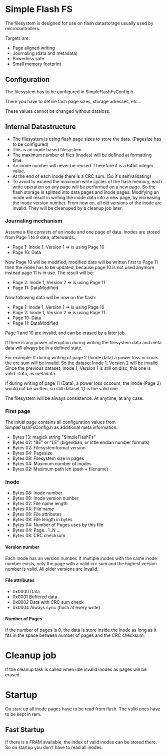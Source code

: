 # Simple Flash FS

The filesystem is designed for use on flash datastorage usually used by microcontrollers.

Targets are:
* Page aligned writing
* Journaling (data and metadata)
* Powerloss safe
* Small memory footprint

## Configuration

The filesystem has to be configured in SimpleFlashFsConfig.h.

There you have to define fash page sizes, storage adresses, etc...

These values cannot be changed without dataloss.

## Internal Datastructure

* The filesystem is using flash page sizes to store the data. (Pagesize has to be configured)
* This is an inode based filesystem.
* The maximum number of files (inodes) will be defined at formatting time.
* An inode number will never be reused. Therefore it is a 64bit integer value.
* At the end of each inode there is a CRC sum. (So it's selfvalidating)
* To avoid to exceed the maximum write cycles of the flash memory, each write operation on any page 
  will be performed on a new page. So the flash storage is splitted into data pages and inode pages.
  Modifying an inode will result in writing the inode data into a new page, by increasing the inode version number.
  From now on, all old versions of the inode are invalid. They will be cleanuped by a cleanup job later.
  
  
### Journaling mechanism

Assume a file consists of an inode and one page of data.
Inodes are stored from Page 1 to 9 data, afterwards.

* Page 1: Inode 1, Version 1 => is using Page 10
* Page 10: Data

Now Page 10 will be modified, modified data will be written first to Page 11 
then the inode has to be updated, because page 10 is not used anymore instead
page 11 is in use. The result will be: 

* Page 2: Inode 1, Version 2 => is using Page 11
* Page 11: DataModified

Now following data will be now on the flash:

* Page 1: Inode 1, Version 1 => is using Page 10 
* Page 2: Inode 1, Version 2 => is using Page 11
* Page 10: Data
* Page 11: DataModified

Page 1 and 10 are invalid, and can be erased by a later job.

If there is any power interuption during writing the filesystem
data and meta data will always be in a defined state.

For example: If during writing of page 2 (Inode data) a power loss occours
the crc sum will be invalid. So the dataset Inode 1, Version 2 will be invalid.
Since the previous dataset, Inode 1, Version 1 is still on disc, this one 
is valid. Data, as metadata.

If during writing of page 11 (Data), a power loss occours, the inode (Page 2) would not be written,
so still dataset 1,1 is the valid one.

The filesystem will be always consistence. At anytime, at any case.

### First page

The initial page contains all configuration values from SimpleFlashFsConfig.h
as additional meta information.

* Bytes 13: magick string "SimpleFlashFs"
* Bytes 02: "BE" or "LE" (bigendian, or little endian number formats)
* Bytes 02: Filesystemformat version
* Bytes 04: Pagesize
* Bytes 08: Filesystem size in pages
* Bytes 04: Maximum number of inodes
* Bytes 02: Maximum path len (path + filename)


### Inode

* Bytes 08: Inode number
* Bytes 08: Inode version number
* Bytes 02: File name length
* Bytes XX: File name
* Bytes 08: File attributes
* Bytes 08: File length in bytes
* Bytes 04: Number of Pages uses by this file
* Bytes 04: Page.. 1..N
...  
* Bytes 08: CRC checksum


#### Version number
Each inode has an version number. If multiple inodes with the same inode number exists, 
only the page with a valid crc sum and the highest version number is valid. All older versions
are invalid.

#### File attributes

* 0x0000 Data
* 0x0001 Buffered data
* 0x0002 Data with CRC sum check
* 0x0004 Always sync (flush at every write)

#### Number of Pages

If the number of pages is 0, the data is store inside the inode as long as it fits in the space between number of pages and the CRC checksum.

# Cleanup job

If the cleanup task is called when idle invalid inodes as pages will be erased.

# Startup

On start up all inode pages have to be read from flash. The valid ones have to be kept in ram.

## Fast Startup

If there is a FRAM available, the index of valid inodes can be stored there. So on startup 
you don't have to read all inodes.

